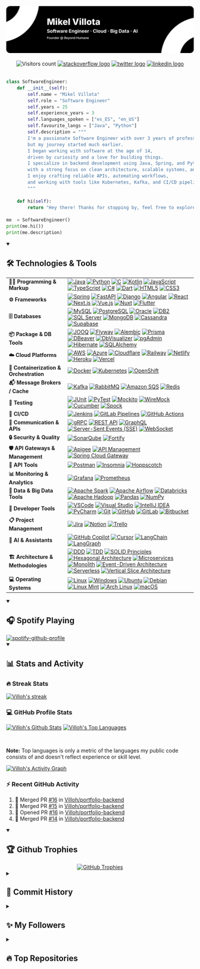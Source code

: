 <div align="center">
  <a href="https://binaryishuman.com" target="_blank">
    <img src="./img/banner-dark.svg"/>
  </a>
</div>

</br>

<!-- # Hey there, amigos! <img src="./img/wave.gif" width="30px" height="30px" /> -->

<!-- <div align="center">
  <h1>
    Hey there, amigos!
    <img src="./img/wave.gif" width="30px" height="30px"/>
  </h1>
</div> -->

<div align="center">
  <img src="https://visitor-badge.laobi.icu/badge?left_text=Profile%20views&page_id=Villoh&right_color=red" alt="Visitors count"/>
  <a href="https://stackoverflow.com/users/30111324/villoh" target="_blank"><img src="https://img.shields.io/static/v1?message=Stackoverflow&logo=stackoverflow&label=&color=FE7A16&logoColor=white&labelColor=&style=flat-square" alt="stackoverflow logo"  /></a>
  <a href="https://x.com/Villoh_" target="_blank"><img src="https://img.shields.io/static/v1?message=Twitter&logo=twitter&label=&color=1DA1F2&logoColor=white&labelColor=&style=flat-square" alt="twitter logo"  /></a>
  <a href="https://www.linkedin.com/in/mikelvillota/" target="_blank"><img src="https://img.shields.io/static/v1?message=LinkedIn&logo=linkedin&label=&color=0077B5&logoColor=white&labelColor=&style=flat-square" alt="linkedin logo"  /></a>
</div>
</br>

```python
class SoftwareEngineer:
    def __init__(self):
        self.name = "Mikel Villota"
        self.role = "Software Engineer"
        self.years = 25
        self.experience_years = 3
        self.languages_spoken = ["es_ES", "en_US"]
        self.favourite_langs = ["Java", "Python"]
        self.description = """
        I'm a passionate Software Engineer with over 3 years of professional experience,
        but my journey started much earlier.
        I began working with software at the age of 14, 
        driven by curiosity and a love for building things.
        I specialize in backend development using Java, Spring, and Python, 
        with a strong focus on clean architecture, scalable systems, and microservices.
        I enjoy crafting reliable APIs, automating workflows, 
        and working with tools like Kubernetes, Kafka, and CI/CD pipelines.
        """

    def hi(self):
        return "Hey there! Thanks for stopping by, feel free to explore my work and reach out!"

me  = SoftwareEngineer()
print(me.hi())
print(me.description)
```


<details open>
  <summary><h2>🛠️ Technologies & Tools</h2></summary>

  <table>
    <tr>
      <td><strong>🧑‍💻 Programming & Markup</strong></td>
      <td>
        <a href="https://www.java.com/" target="_blank"><img src="https://img.shields.io/badge/Java-ED8B00?logo=openjdk&logoColor=white&style=flat-square" alt="Java" /></a>
        <a href="https://www.python.org/" target="_blank"><img src="https://img.shields.io/badge/Python-3776AB?logo=python&logoColor=white&style=flat-square" alt="Python" /></a>
        <a href="https://en.wikipedia.org/wiki/C_(programming_language)" target="_blank"><img src="https://img.shields.io/badge/C-A8B9CC?logo=c&logoColor=white&style=flat-square" alt="C" /></a>
        <a href="https://kotlinlang.org/" target="_blank"><img src="https://img.shields.io/badge/Kotlin-0095D5?logo=kotlin&logoColor=white&style=flat-square" alt="Kotlin" /></a>
        <a href="https://developer.mozilla.org/en-US/docs/Web/JavaScript" target="_blank"><img src="https://img.shields.io/badge/JavaScript-F7DF1E?logo=javascript&logoColor=black&style=flat-square" alt="JavaScript" /></a>
        <a href="https://www.typescriptlang.org/" target="_blank"><img src="https://img.shields.io/badge/TypeScript-3178C6?logo=typescript&logoColor=white&style=flat-square" alt="TypeScript" /></a>
        <a href="https://learn.microsoft.com/en-us/dotnet/csharp/" target="_blank"><img src="https://img.shields.io/badge/C%23-239120?logo=csharp&logoColor=white&style=flat-square" alt="C#" /></a>
        <a href="https://dart.dev/" target="_blank"><img src="https://img.shields.io/badge/Dart-0175C2?logo=dart&logoColor=white&style=flat-square" alt="Dart" /></a>
        <a href="https://developer.mozilla.org/docs/Web/HTML" target="_blank"><img src="https://img.shields.io/badge/HTML5-E34F26?logo=html5&logoColor=white&style=flat-square" alt="HTML5" /></a>
        <a href="https://developer.mozilla.org/docs/Web/CSS" target="_blank"><img src="https://img.shields.io/badge/CSS3-1572B6?logo=css3&logoColor=white&style=flat-square" alt="CSS3" /></a>
      </td>
    </tr>
    <tr>
      <td><strong>⚙️ Frameworks</strong></td>
      <td>
        <a href="https://spring.io/" target="_blank"><img src="https://img.shields.io/badge/Spring-6DB33F?logo=spring&logoColor=white&style=flat-square" alt="Spring" /></a>
        <a href="https://fastapi.tiangolo.com/" target="_blank"><img src="https://img.shields.io/badge/FastAPI-009688?logo=fastapi&logoColor=white&style=flat-square" alt="FastAPI" /></a>
        <a href="https://www.djangoproject.com/" target="_blank"><img src="https://img.shields.io/badge/Django-092E20?logo=django&logoColor=white&style=flat-square" alt="Django" /></a>
        <a href="https://angular.io/" target="_blank"><img src="https://img.shields.io/badge/Angular-DD0031?logo=angular&logoColor=white&style=flat-square" alt="Angular" /></a>
        <a href="https://reactjs.org/" target="_blank"><img src="https://img.shields.io/badge/React-61DAFB?logo=react&logoColor=black&style=flat-square" alt="React" /></a>
        <a href="https://nextjs.org/" target="_blank"><img src="https://img.shields.io/badge/Next.js-000000?logo=next.js&logoColor=white&style=flat-square" alt="Next.js" /></a>
        <a href="https://vuejs.org/" target="_blank"><img src="https://img.shields.io/badge/Vue.js-26292f?style=flat-square&logo=vue.js" alt="Vue.js" /></a>
        <a href="https://nuxt.com/" target="_blank"><img src="https://img.shields.io/badge/Nuxt-020618?style=flat-square&logo=nuxt" alt="Nuxt" /></a>
        <a href="https://flutter.dev/" target="_blank"><img src="https://img.shields.io/badge/Flutter-02569B?logo=flutter&logoColor=white&style=flat-square" alt="Flutter" /></a>
      </td>
    </tr>
    <tr>
      <td><strong>🗄️ Databases</strong></td>
      <td>
        <a href="https://www.mysql.com/" target="_blank"><img src="https://img.shields.io/badge/MySQL-4479A1?logo=mysql&logoColor=white&style=flat-square" alt="MySQL" /></a>
        <a href="https://www.postgresql.org/" target="_blank"><img src="https://img.shields.io/badge/PostgreSQL-336791?logo=postgresql&logoColor=white&style=flat-square" alt="PostgreSQL" /></a>
        <a href="https://www.oracle.com/database/" target="_blank"><img src="https://img.shields.io/badge/Oracle-F80000?logo=oracle&logoColor=white&style=flat-square" alt="Oracle" /></a>
        <a href="https://www.ibm.com/products/db2" target="_blank"><img src="https://img.shields.io/badge/IBM%20DB2-003366?logo=ibm&logoColor=white&style=flat-square" alt="DB2" /></a>
        <a href="https://www.microsoft.com/en-us/sql-server/" target="_blank"><img src="https://img.shields.io/badge/SQL%20Server-CC2927?logo=microsoftsqlserver&logoColor=white&style=flat-square" alt="SQL Server" /></a>
        <a href="https://www.mongodb.com/" target="_blank"><img src="https://img.shields.io/badge/MongoDB-47A248?logo=mongodb&logoColor=white&style=flat-square" alt="MongoDB" /></a>
        <a href="https://cassandra.apache.org/" target="_blank"><img src="https://img.shields.io/badge/Cassandra-1287B1?logo=apachecassandra&logoColor=white&style=flat-square" alt="Cassandra" /></a>
        <a href="https://supabase.com/" target="_blank"><img src="https://img.shields.io/badge/Supabase-3ECF8E?logo=supabase&logoColor=white&style=flat-square" alt="Supabase" /></a>
      </td>
    </tr>
    <tr>
      <td><strong>📦 Package & DB Tools</strong></td>
      <td>
        <a href="https://www.jooq.org/" target="_blank"><img src="https://img.shields.io/badge/JOOQ-D81F26?style=flat-square" alt="JOOQ" /></a>
        <a href="https://flywaydb.org/" target="_blank"><img src="https://img.shields.io/badge/Flyway-CC0000?style=flat-square" alt="Flyway" /></a>
        <a href="https://alembic.sqlalchemy.org/" target="_blank"><img src="https://img.shields.io/badge/Alembic-4B8BBE?style=flat-square" alt="Alembic" /></a>
        <a href="https://www.prisma.io/" target="_blank"><img src="https://img.shields.io/badge/Prisma-2D3748?logo=prisma&logoColor=white&style=flat-square" alt="Prisma" /></a>
        <a href="https://dbeaver.io/" target="_blank"><img src="https://img.shields.io/badge/DBeaver-372923?style=flat-square" alt="DBeaver" /></a>
        <a href="https://www.dbvis.com/" target="_blank"><img src="https://img.shields.io/badge/DbVisualizer-3984C6?style=flat-square" alt="DbVisualizer" /></a>
        <a href="https://www.pgadmin.org/" target="_blank"><img src="https://img.shields.io/badge/pgAdmin-008BB9?style=flat-square" alt="pgAdmin" /></a>
        <a href="https://hibernate.org/" target="_blank"><img src="https://img.shields.io/badge/Hibernate-59666C?logo=hibernate&logoColor=white&style=flat-square" alt="Hibernate" /></a>
        <a href="https://www.sqlalchemy.org/" target="_blank"><img src="https://img.shields.io/badge/SQLAlchemy-AD2B28?style=flat-square&logo=sqlalchemy&logoColor=white" alt="SQLAlchemy" /></a>
      </td>
    </tr>
    <tr>
      <td><strong>☁️ Cloud Platforms</strong></td>
      <td>
        <a href="https://aws.amazon.com/" target="_blank"><img src="https://img.shields.io/badge/AWS-232F3E?logo=amazon-aws&logoColor=white&style=flat-square" alt="AWS" /></a>
        <a href="https://azure.microsoft.com/" target="_blank"><img src="https://img.shields.io/badge/Azure-0078D4?logo=microsoft-azure&logoColor=white&style=flat-square" alt="Azure" /></a>
        <a href="https://www.cloudflare.com/" target="_blank"><img src="https://img.shields.io/badge/Cloudflare-F38020?logo=cloudflare&logoColor=white&style=flat-square" alt="Cloudflare" /></a>
        <a href="https://railway.app/" target="_blank"><img src="https://img.shields.io/badge/Railway-0B0D0E?logo=railway&logoColor=white&style=flat-square" alt="Railway" /></a>
        <a href="https://www.netlify.com/" target="_blank"><img src="https://img.shields.io/badge/Netlify-00C7B7?logo=netlify&logoColor=white&style=flat-square" alt="Netlify" /></a>
        <a href="https://www.heroku.com/" target="_blank"><img src="https://img.shields.io/badge/Heroku-430098?logo=heroku&logoColor=white&style=flat-square" alt="Heroku" /></a>
        <a href="https://vercel.com/" target="_blank"><img src="https://img.shields.io/badge/Vercel-000000?logo=vercel&logoColor=white&style=flat-square" alt="Vercel" /></a>
      </td>
    </tr>
    <tr>
      <td><strong>🧰 Containerization & Orchestration</strong></td>
      <td>
        <a href="https://www.docker.com/" target="_blank"><img src="https://img.shields.io/badge/Docker-2496ED?logo=docker&logoColor=white&style=flat-square" alt="Docker" /></a>
        <a href="https://kubernetes.io/" target="_blank"><img src="https://img.shields.io/badge/Kubernetes-326CE5?logo=kubernetes&logoColor=white&style=flat-square" alt="Kubernetes" /></a>
        <a href="https://www.openshift.com/" target="_blank"><img src="https://img.shields.io/badge/OpenShift-EE0000?logo=redhat&logoColor=white&style=flat-square" alt="OpenShift" /></a>
      </td>
    </tr>
    <tr>
      <td><strong>📬 Message Brokers / Cache</strong></td>
      <td>
        <a href="https://kafka.apache.org/" target="_blank"><img src="https://img.shields.io/badge/Kafka-231F20?logo=apachekafka&logoColor=white&style=flat-square" alt="Kafka" /></a>
        <a href="https://www.rabbitmq.com/" target="_blank"><img src="https://img.shields.io/badge/RabbitMQ-FF6600?logo=rabbitmq&logoColor=white&style=flat-square" alt="RabbitMQ" /></a>
        <a href="https://aws.amazon.com/sqs/" target="_blank"><img src="https://img.shields.io/badge/Amazon%20SQS-FF9900?logo=amazonaws&logoColor=white&style=flat-square" alt="Amazon SQS" /></a>
        <a href="https://redis.io/" target="_blank"><img src="https://img.shields.io/badge/Redis-DC382D?logo=redis&logoColor=white&style=flat-square" alt="Redis" /></a>
      </td>
    </tr>
    <tr>
      <td><strong>🧪 Testing</strong></td>
      <td>
        <a href="https://junit.org/" target="_blank"><img src="https://img.shields.io/badge/JUnit-25A162?logo=java&logoColor=white&style=flat-square" alt="JUnit" /></a>
        <a href="https://docs.pytest.org/" target="_blank"><img src="https://img.shields.io/badge/PyTest-0A9EDC?logo=python&logoColor=white&style=flat-square" alt="PyTest" /></a>
        <a href="https://site.mockito.org/" target="_blank"><img src="https://img.shields.io/badge/Mockito-4CAF50?logo=java&logoColor=white&style=flat-square" alt="Mockito" /></a>
        <a href="http://wiremock.org/" target="_blank"><img src="https://img.shields.io/badge/WireMock-6E4AFF?logo=java&logoColor=white&style=flat-square" alt="WireMock" /></a>
        <a href="https://cucumber.io/" target="_blank"><img src="https://img.shields.io/badge/Cucumber-23D96C?logo=cucumber&logoColor=white&style=flat-square" alt="Cucumber" /></a>
        <a href="https://spockframework.org/" target="_blank"><img src="https://img.shields.io/badge/Spock-7552CC?logo=groovy&logoColor=white&style=flat-square" alt="Spock" /></a>
      </td>
    </tr>
    <tr>
      <td><strong>🚀 CI/CD</strong></td>
      <td>
        <a href="https://www.jenkins.io/" target="_blank"><img src="https://img.shields.io/badge/Jenkins-D24939?logo=jenkins&logoColor=white&style=flat-square" alt="Jenkins" /></a>
        <a href="https://docs.gitlab.com/ee/ci/" target="_blank"><img src="https://img.shields.io/badge/GitLab%20Pipelines-FC6D26?logo=gitlab&logoColor=white&style=flat-square" alt="GitLab Pipelines" /></a>
        <a href="https://github.com/features/actions" target="_blank"><img src="https://img.shields.io/badge/GitHub%20Actions-2088FF?logo=githubactions&logoColor=white&style=flat-square" alt="GitHub Actions" /></a>
      </td>
    </tr>
    <tr>
      <td><strong>🔌 Communication & APIs</strong></td>
      <td>
        <a href="https://grpc.io/" target="_blank"><img src="https://img.shields.io/badge/gRPC-4285F4?logo=grpc&logoColor=white&style=flat-square" alt="gRPC" /></a>
        <a href="https://restfulapi.net/" target="_blank"><img src="https://img.shields.io/badge/REST%20API-0052CC?style=flat-square" alt="REST API" /></a>
        <a href="https://graphql.org/" target="_blank"><img src="https://img.shields.io/badge/GraphQL-E10098?logo=graphql&logoColor=white&style=flat-square" alt="GraphQL" /></a>
        <a href="https://developer.mozilla.org/en-US/docs/Web/API/Server-sent_events" target="_blank"><img src="https://img.shields.io/badge/SSE-FFB300?style=flat-square" alt="Server-Sent Events (SSE)" /></a>
        <a href="https://developer.mozilla.org/en-US/docs/Web/API/WebSockets_API" target="_blank"><img src="https://img.shields.io/badge/WebSocket-35495E?logo=websocket&logoColor=white&style=flat-square" alt="WebSocket" /></a>
      </td>
    </tr>
    <tr>
      <td><strong>🔒 Security & Quality</strong></td>
      <td>
        <a href="https://www.sonarsource.com/products/sonarqube/" target="_blank"><img src="https://img.shields.io/badge/SonarQube-4E9BCD?logo=sonarqube&logoColor=white&style=flat-square" alt="SonarQube" /></a>
        <a href="https://www.microfocus.com/en-us/cyberres/application-security/fortify" target="_blank"><img src="https://img.shields.io/badge/Fortify-002B5C?style=flat-square" alt="Fortify" /></a>
      </td>
    </tr>
    <tr>
      <td><strong>🛡️ API Gateways & Management</strong></td>
      <td>
        <a href="https://cloud.google.com/apigee" target="_blank"><img src="https://img.shields.io/badge/Apigee-EA7E00?style=flat-square" alt="Apigee" /></a>
        <a href="https://www.ibm.com/products/api-connect" target="_blank"><img src="https://img.shields.io/badge/API%20Management-0052CC?style=flat-square" alt="API Management" /></a>
        <a href="https://spring.io/projects/spring-cloud-gateway" target="_blank"><img src="https://img.shields.io/badge/Spring%20Cloud%20Gateway-6DB33F?logo=spring&logoColor=white&style=flat-square" alt="Spring Cloud Gateway" /></a>
      </td>
    </tr>
    <tr>
      <td><strong>🔌 API Tools</strong></td>
      <td>
        <a href="https://www.postman.com/" target="_blank"><img src="https://img.shields.io/badge/Postman-FF6C37?logo=postman&logoColor=white&style=flat-square" alt="Postman" /></a>
        <a href="https://insomnia.rest/" target="_blank"><img src="https://img.shields.io/badge/Insomnia-4000BF?logo=insomnia&logoColor=white&style=flat-square" alt="Insomnia" /></a>
        <a href="https://hoppscotch.io/" target="_blank"><img src="https://img.shields.io/badge/Hoppscotch-31C48D?logo=hoppscotch&logoColor=white&style=flat-square" alt="Hoppscotch" /></a>
      </td>
    </tr>
    <tr>
      <td><strong>📊 Monitoring & Analytics</strong></td>
      <td>
        <a href="https://grafana.com/" target="_blank"><img src="https://img.shields.io/badge/Grafana-F46800?logo=grafana&logoColor=white&style=flat-square" alt="Grafana" /></a>
        <a href="https://prometheus.io/" target="_blank"><img src="https://img.shields.io/badge/Prometheus-E6522C?logo=prometheus&logoColor=white&style=flat-square" alt="Prometheus" /></a>
      </td>
    </tr>
    <tr>
      <td><strong>🧬 Data & Big Data Tools</strong></td>
      <td>
        <a href="https://spark.apache.org/" target="_blank"><img src="https://img.shields.io/badge/Spark-E25A1C?logo=apachespark&logoColor=white&style=flat-square" alt="Apache Spark" /></a>
        <a href="https://airflow.apache.org/" target="_blank"><img src="https://img.shields.io/badge/Airflow-017CEE?logo=apacheairflow&logoColor=white&style=flat-square" alt="Apache Airflow" /></a>
        <a href="https://www.databricks.com/" target="_blank"><img src="https://img.shields.io/badge/Databricks-E67200?logo=databricks&logoColor=white&style=flat-square" alt="Databricks" /></a>
        <a href="https://hadoop.apache.org/" target="_blank"><img src="https://img.shields.io/badge/Hadoop-66CCFF?logo=apachehadoop&logoColor=white&style=flat-square" alt="Apache Hadoop" /></a>
        <a href="https://pandas.pydata.org/" target="_blank"><img src="https://img.shields.io/badge/Pandas-150458?logo=pandas&logoColor=white&style=flat-square" alt="Pandas" /></a>
        <a href="https://numpy.org/" target="_blank"><img src="https://img.shields.io/badge/NumPy-013243?logo=numpy&logoColor=white&style=flat-square" alt="NumPy" /></a>
      </td>
    </tr>
    <tr>
      <td><strong>🧰 Developer Tools</strong></td>
      <td>
        <a href="https://code.visualstudio.com/" target="_blank"><img src="https://img.shields.io/badge/VSCode-007ACC?logo=visualstudiocode&logoColor=white&style=flat-square" alt="VSCode" /></a>
        <a href="https://visualstudio.microsoft.com/" target="_blank"><img src="https://img.shields.io/badge/Visual%20Studio-5C2D91?logo=visualstudio&logoColor=white&style=flat-square" alt="Visual Studio" /></a>
        <a href="https://www.jetbrains.com/idea/" target="_blank"><img src="https://img.shields.io/badge/IntelliJ%20IDEA-000000?logo=intellijidea&logoColor=white&style=flat-square" alt="IntelliJ IDEA" /></a>
        <a href="https://www.jetbrains.com/pycharm/" target="_blank"><img src="https://img.shields.io/badge/PyCharm-000000?logo=pycharm&logoColor=white&style=flat-square" alt="PyCharm" /></a>
        <a href="https://git-scm.com/" target="_blank"><img src="https://img.shields.io/badge/Git-F05032?logo=git&logoColor=white&style=flat-square" alt="Git" /></a>
        <a href="https://github.com/" target="_blank"><img src="https://img.shields.io/badge/GitHub-181717?logo=github&logoColor=white&style=flat-square" alt="GitHub" /></a>
        <a href="https://gitlab.com/" target="_blank"><img src="https://img.shields.io/badge/GitLab-FC6D26?logo=gitlab&logoColor=white&style=flat-square" alt="GitLab" /></a>
        <a href="https://bitbucket.org/" target="_blank"><img src="https://img.shields.io/badge/Bitbucket-0052CC?logo=bitbucket&logoColor=white&style=flat-square" alt="Bitbucket" /></a>
      </td>
    </tr>
    <tr>
      <td><strong>📋 Project Management</strong></td>
      <td>
        <a href="https://www.atlassian.com/software/jira" target="_blank"><img src="https://img.shields.io/badge/Jira-0052CC?logo=jira&logoColor=white&style=flat-square" alt="Jira" /></a>
        <a href="https://www.notion.so/" target="_blank"><img src="https://img.shields.io/badge/Notion-000000?logo=notion&logoColor=white&style=flat-square" alt="Notion" /></a>
        <a href="https://trello.com/" target="_blank"><img src="https://img.shields.io/badge/Trello-0052CC?logo=trello&logoColor=white&style=flat-square" alt="Trello" /></a>
      </td>
    </tr>
    <tr>
       <td><strong>🧠 AI & Assistants</strong></td>
       <td>
         <a href="https://github.com/features/copilot" target="_blank"><img src="https://img.shields.io/badge/GitHub%20Copilot-000000?logo=githubcopilot&logoColor=white&style=flat-square" alt="GitHub Copilot" /></a>
         <a href="https://www.cursor.so/" target="_blank"><img src="https://img.shields.io/badge/Cursor-3C82F6?logo=cursor&logoColor=white&style=flat-square" alt="Cursor" /></a>
         <a href="https://langchain.com/" target="_blank"><img src="https://img.shields.io/badge/LangChain-1C3C3C?logo=langchain&logoColor=white&style=flat-square" alt="LangChain" /></a>
         <a href="https://langchain-ai.github.io/langgraph/" target="_blank"><img src="https://img.shields.io/badge/LangGraph-FF6B6B?style=flat-square" alt="LangGraph" /></a>
       </td>
     </tr>
    <tr>
      <td><strong>🏗️ Architecture & Methodologies</strong></td>
      <td>
        <a href="https://en.wikipedia.org/wiki/Domain-driven_design" target="_blank"><img src="https://img.shields.io/badge/DDD-0A0A0A?style=flat-square" alt="DDD" /></a>
        <a href="https://en.wikipedia.org/wiki/Test-driven_development" target="_blank"><img src="https://img.shields.io/badge/TDD-9900EF?style=flat-square" alt="TDD" /></a>
        <a href="https://en.wikipedia.org/wiki/SOLID" target="_blank"><img src="https://img.shields.io/badge/SOLID-F1C40F?style=flat-square" alt="SOLID Principles" /></a>
        <a href="https://alistair.cockburn.us/hexagonal-architecture/" target="_blank"><img src="https://img.shields.io/badge/Hexagonal%20Architecture-7F8C8D?style=flat-square" alt="Hexagonal Architecture" /></a>
        <a href="https://microservices.io/" target="_blank"><img src="https://img.shields.io/badge/Microservices-4B8BBE?style=flat-square" alt="Microservices" /></a>
        <a href="https://en.wikipedia.org/wiki/Monolithic_application" target="_blank"><img src="https://img.shields.io/badge/Monolith-AAAAAA?style=flat-square" alt="Monolith" /></a>
        <a href="https://en.wikipedia.org/wiki/Event-driven_architecture" target="_blank"><img src="https://img.shields.io/badge/Event--Driven-9B59B6?style=flat-square" alt="Event-Driven Architecture" /></a>
        <a href="https://martinfowler.com/articles/serverless.html" target="_blank"><img src="https://img.shields.io/badge/Serverless-FE7A16?style=flat-square" alt="Serverless" /></a>
        <a href="https://jimmybogard.com/vertical-slice-architecture/" target="_blank"><img src="https://img.shields.io/badge/Vertical%20Slice%20Architecture-A81D33?style=flat-square" alt="Vertical Slice Architecture" /></a>
      </td>
    </tr>
    <tr>
      <td><strong>💻 Operating Systems</strong></td>
      <td>
        <a href="https://www.linux.org/" target="_blank"><img src="https://img.shields.io/badge/Linux-FCC624?logo=linux&logoColor=black&style=flat-square" alt="Linux" /></a>
        <a href="https://www.microsoft.com/windows" target="_blank"><img src="https://img.shields.io/badge/Windows-0078D6?logo=windows&logoColor=white&style=flat-square" alt="Windows" /></a>
        <a href="https://ubuntu.com/" target="_blank"><img src="https://img.shields.io/badge/Ubuntu-E95420?logo=ubuntu&logoColor=white&style=flat-square" alt="Ubuntu" /></a>
        <a href="https://www.debian.org/" target="_blank"><img src="https://img.shields.io/badge/Debian-A81D33?logo=debian&logoColor=white&style=flat-square" alt="Debian" /></a>
        <a href="https://linuxmint.com/" target="_blank"><img src="https://img.shields.io/badge/Mint-87CF3E?logo=linuxmint&logoColor=white&style=flat-square" alt="Linux Mint" /></a>
        <a href="https://archlinux.org/" target="_blank"><img src="https://img.shields.io/badge/Arch-1793D1?logo=archlinux&logoColor=white&style=flat-square" alt="Arch Linux" /></a>
        <a href="https://www.apple.com/macos/" target="_blank"><img src="https://img.shields.io/badge/macOS-000000?logo=apple&logoColor=white&style=flat-square" alt="macOS" /></a>
      </td>
    </tr>
  </table>
</details>

<details open>
  <summary><h2>🎧 Spotify Playing</h2></summary>
  <a href="https://spotify-github-profile.kittinanx.com/api/view?uid=31iav4g6657oqojemi6docxxmyei&redirect=true">
    <img src="https://spotify-github-profile.kittinanx.com/api/view?uid=31iav4g6657oqojemi6docxxmyei&cover_image=true&theme=novatorem&show_offline=false&background_color=121212&interchange=false&bar_color=53b14f&bar_color_cover=true" alt="spotify-github-profile" />
  </a>
</details>

<details open> 
  <summary><h2>📊 Stats and Activity</h2></summary>

  <h3>🔥 Streak Stats</h3>

  <!-- GitHub Readme Streak Stats - https://github.com/DenverCoder1/github-readme-streak-stats -->
  <p>
    <a href="https://github.com/DenverCoder1/github-readme-streak-stats">
      <!-- Use https://streak-stats.demolab.com or self-host with your own Vercel app - visit https://git.io/streak-stats for instructions -->
      <img title="🔥 Get streak stats for your profile at git.io/streak-stats" alt="Villoh's streak" src="https://streak-stats.demolab.com/?user=Villoh&hide_border=true&short_numbers=true&background=000000&stroke=FFFFFF&ring=FFFFFF&fire=FFFFFF&currStreakNum=FFFFFF&sideNums=FFFFFF&currStreakLabel=FFFFFF&sideLabels=FFFFFF&dates=FFFFFF"/>
    </a>
  </p>

  <h3>💻 GitHub Profile Stats</h3>

  <!-- https://github.com/anuraghazra/github-readme-stats -->

  <a href="https://github.com/anuraghazra/github-readme-stats"><img alt="Villoh's Github Stats" src="https://github-readme-stats.vercel.app/api?username=Villoh&show_icons=true&rank_icon=github&include_all_commits=true&count_private=true&theme=react&hide_border=true&bg_color=000000&title_color=FFFFFF&icon_color=FFFFFF&text_color=FFFFFF" height="192px"/></a>
  <a href="https://github.com/anuraghazra/github-readme-stats"><img alt="Villoh's Top Languages" src="https://github-readme-stats.vercel.app/api/top-langs/?username=Villoh&langs_count=8&layout=compact&theme=react&hide_border=true&bg_color=000000&title_color=FFFFFF&icon_color=FFFFFF&text_color=FFFFFF&hide=Jupyter%20Notebook,Roff" height="192px"/></a>

  <br/>

  <b>Note:</b> Top languages is only a metric of the languages my public code consists of and doesn't reflect experience or skill level.
  
  <!-- https://github.com/ashutosh00710/github-readme-activity-graph -->

  <a href="https://github.com/ashutosh00710/github-readme-activity-graph"><img alt="Villoh's Activity Graph" src="https://github-readme-activity-graph.vercel.app/graph/?username=Villoh&bg_color=000000&color=FFFFFF&line=FFFFFF&point=FFFFFF&hide_border=false" /></a>

  <h3>⚡ Recent GitHub Activity</h3>

  <!-- https://github.com/jamesgeorge007/github-activity-readme -->
  <!--START_SECTION:activity-->
1. 🎉 Merged PR [#16](https://github.com/Villoh/portfolio-backend/pull/16) in [Villoh/portfolio-backend](https://github.com/Villoh/portfolio-backend)
2. 🎉 Merged PR [#15](https://github.com/Villoh/portfolio-backend/pull/15) in [Villoh/portfolio-backend](https://github.com/Villoh/portfolio-backend)
3. 💪 Opened PR [#16](https://github.com/Villoh/portfolio-backend/pull/16) in [Villoh/portfolio-backend](https://github.com/Villoh/portfolio-backend)
4. 🎉 Merged PR [#14](https://github.com/Villoh/portfolio-backend/pull/14) in [Villoh/portfolio-backend](https://github.com/Villoh/portfolio-backend)
  <!--END_SECTION:activity-->
</details>

<details open>
  <summary><h2>🏆 Github Trophies</h2></summary>
  <div align="center">
    <a href="https://github.com/ryo-ma/github-profile-trophy">
      <img src="https://github-profile-trophy.vercel.app/?username=Villoh&theme=onestar&rank=SECRET,S,AAA,AA,A,B" alt="GitHub Trophies" />
    </a>
  </div>
</details>

<details>
  <summary><h2>📜 Commit History</h2></summary>
  <picture>
    <source media="(prefers-color-scheme: dark)" srcset="https://raw.githubusercontent.com/Villoh/Villoh/refs/heads/output_snake/github-contribution-grid-snake-dark.svg" />
    <source media="(prefers-color-scheme: light)" srcset="https://raw.githubusercontent.com/Villoh/Villoh/refs/heads/output_snake/github-contribution-grid-snake.svg" />
    <img alt="github-snake" src="https://raw.githubusercontent.com/Villoh/Villoh/refs/heads/output_snake/github-contribution-grid-snake.svg" />
  </picture>
  <picture>
    <source media="(prefers-color-scheme: dark)" srcset="https://raw.githubusercontent.com/Villoh/Villoh/output_pacman/pacman-contribution-graph-dark.svg">
    <source media="(prefers-color-scheme: light)" srcset="https://raw.githubusercontent.com/Villoh/Villoh/output_pacman/pacman-contribution-graph.svg">
    <img alt="pacman contribution graph" src="https://raw.githubusercontent.com/Villoh/Villoh/output_pacman/pacman-contribution-graph.svg">
  </picture>
</details>

<details> 
  <summary><h2>✨ My Followers</h2></summary>
  <!--START_SECTION:top-followers-->
<table>
  <tr>
    <td align="center">
      <a href="https://github.com/TerciodeMarte">
        <img src="https://avatars2.githubusercontent.com/u/111312600" width="100px;" alt="TerciodeMarte"/>
      </a>
      <br />
      <a href="https://github.com/TerciodeMarte">Albano Díez de Paulino</a>
    </td>
    <td align="center">
      <a href="https://github.com/LuckyGenie1004">
        <img src="https://avatars2.githubusercontent.com/u/185059310" width="100px;" alt="LuckyGenie1004"/>
      </a>
      <br />
      <a href="https://github.com/LuckyGenie1004">Full-Stack Developer</a>
    </td>
    <td align="center">
      <a href="https://github.com/osvitore">
        <img src="https://avatars2.githubusercontent.com/u/91624784" width="100px;" alt="osvitore"/>
      </a>
      <br />
      <a href="https://github.com/osvitore">osvitore</a>
    </td>
    <td align="center">
      <a href="https://github.com/iiTzSenn">
        <img src="https://avatars2.githubusercontent.com/u/186762799" width="100px;" alt="iiTzSenn"/>
      </a>
      <br />
      <a href="https://github.com/iiTzSenn">Souffiane Assari</a>
    </td>
    <td align="center">
      <a href="https://github.com/THIONG">
        <img src="https://avatars2.githubusercontent.com/u/66483326" width="100px;" alt="THIONG"/>
      </a>
      <br />
      <a href="https://github.com/THIONG">Saúl Rodríguez</a>
    </td>
    <td align="center">
      <a href="https://github.com/byMoPS22">
        <img src="https://avatars2.githubusercontent.com/u/48887352" width="100px;" alt="byMoPS22"/>
      </a>
      <br />
      <a href="https://github.com/byMoPS22">Adrián Galán Bolado</a>
    </td>
    <td align="center">
      <a href="https://github.com/Mariola2312">
        <img src="https://avatars2.githubusercontent.com/u/82021439" width="100px;" alt="Mariola2312"/>
      </a>
      <br />
      <a href="https://github.com/Mariola2312">Mariola Ruiz</a>
    </td>
  </tr>
  <tr>
    <td align="center">
      <a href="https://github.com/pkq403">
        <img src="https://avatars2.githubusercontent.com/u/66843313" width="100px;" alt="pkq403"/>
      </a>
      <br />
      <a href="https://github.com/pkq403">pkq403</a>
    </td>
  </tr>
</table>
<!--END_SECTION:top-followers-->
</details>

<details> 
  <summary><h2>🔥 Top Repositories</h2></summary>
  <a href="https://github.com/Villoh/VHub-API">
    <img src="https://github-readme-stats.vercel.app/api/pin/?username=Villoh&repo=VHub-API&show_icons=true&include_all_commits=true&count_private=true&theme=react&hide_border=true&bg_color=000000&title_color=FFFFFF&icon_color=FFFFFF&text_color=FFFFFF&show_owner=true" alt="VHub-API Repo Card" />
  </a>
  <a href="https://github.com/Villoh/caixabank-coding-challenges-round-3">
    <img src="https://github-readme-stats.vercel.app/api/pin/?username=Villoh&repo=caixabank-coding-challenges-round-3&show_icons=true&include_all_commits=true&count_private=true&theme=react&hide_border=true&bg_color=000000&title_color=FFFFFF&icon_color=FFFFFF&text_color=FFFFFF&show_owner=true" height="120" alt="caixabank-coding-challenges-round-3" />
  </a>
  <a href="https://github.com/Villoh/inditex-backend-java-logisticode">
    <img src="https://github-readme-stats.vercel.app/api/pin/?username=Villoh&repo=inditex-backend-java-logisticode&show_icons=true&include_all_commits=true&count_private=true&theme=react&hide_border=true&bg_color=000000&title_color=FFFFFF&icon_color=FFFFFF&text_color=FFFFFF&show_owner=true" alt="inditex-backend-java-logisticode" />
  </a>
  <a href="https://github.com/Villoh/Cubik-Jump">
    <img src="https://github-readme-stats.vercel.app/api/pin/?username=Villoh&repo=Cubik-Jump&show_icons=true&include_all_commits=true&count_private=true&theme=react&hide_border=true&bg_color=000000&title_color=FFFFFF&icon_color=FFFFFF&text_color=FFFFFF&show_owner=true" alt="Cubik-Jump" />
  </a>
</div>
</details>

<!-- Resources -->
<!-- snk: https://github.com/Platane/snk-->
<!-- Spotify Github Profile: https://github.com/kittinan/spotify-github-profile-->
<!-- Awesome GitHub Profile README: https://github.com/abhisheknaiidu/awesome-github-profile-readme -->
<!-- GitHub Profile Trophy: https://github.com/ryo-ma/github-profile-trophy -->
<!-- Github Readme Activity Graph: https://github.com/Ashutosh00710/github-readme-activity-graph -->
<!-- Github Readme Streak Stats: https://github.com/DenverCoder1/github-readme-streak-stats -->
<!-- Github Readme Stats: https://github.com/anuraghazra/github-readme-stats -->
<!-- Github Visitor Badge: https://github.com/hehuapei/visitor-badge -->
<!-- Shields: https://github.com/badges/shields -->
